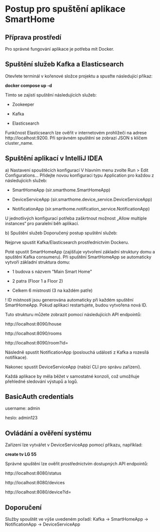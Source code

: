 # Postup pro spuštění aplikace SmartHome
## Příprava prostředí
Pro správné fungování aplikace je potřeba mít Docker.

## Spuštění služeb Kafka a Elasticsearch
Otevřete terminál v kořenové složce projektu a spusťte následující příkaz:

**docker compose up -d**


Tímto se zajistí spuštění následujících služeb:
- Zookeeper

- Kafka

- Elasticsearch

Funkčnost Elasticsearch lze ověřit v internetovém prohlížeči na adrese http://localhost:9200.
Při správném spuštění se zobrazí JSON s klíčem cluster_name.

## Spuštění aplikací v IntelliJ IDEA
a) Nastavení spouštěcích konfigurací
V hlavním menu zvolte Run > Edit Configurations…
Přidejte novou konfiguraci typu Application pro každou z následujících služeb:
-  SmartHomeApp (sir.smarthome.SmartHomeApp)

- DeviceServiceApp (sir.smarthome.device_service.DeviceServiceApp)

- NotificationApp (sir.smarthome.notification_service.NotificationApp)

U jednotlivých konfigurací potřeba zaškrtnout možnost „Allow multiple instances“ pro paralelní běh aplikací.

b) Spuštění služeb
Doporučený postup spuštění služeb:

Nejprve spustit Kafka/Elasticsearch prostřednictvím Dockeru.

Poté spustit SmartHomeApp (zajišťuje vytvoření základní struktury domu a spuštění Kafka consumeru).
Při spuštění SmartHomeApp se automaticky vytvoří základní struktura domu:

- 1 budova s názvem "Main Smart Home"

- 2 patra (Floor 1 a Floor 2)

- Celkem 6 místností (3 na každém patře)

! ID místností jsou generována automaticky při každém spuštění SmartHomeApp. Pokud aplikaci restartujete, budou vytvořena nová ID.

Tuto strukturu můžete zobrazit pomocí následujících API endpointů:

http://localhost:8090/house

http://localhost:8090/rooms

http://localhost:8090/room?id=<roomId>

Následně spustit NotificationApp (poslouchá události z Kafka a rozesílá notifikace).

Nakonec spustit DeviceServiceApp (nabízí CLI pro správu zařízení).

Každá aplikace by měla běžet v samostatné konzoli, což umožňuje přehledné sledování výstupů a logů.

## BasicAuth credentials
username: admin

heslo: admin123


## Ovládání a ověření systému
Zařízení lze vytvářet v DeviceServiceApp pomocí příkazu, například:


**create tv LG 55 <roomId>**

Správné spuštění lze ověřit prostřednictvím dostupných API endpointů:

http://localhost:8080/status

http://localhost:8080/devices

http://localhost:8080/device?id=<uuid>

## Doporučení
Služby spouštět ve výše uvedeném pořadí:
Kafka → SmartHomeApp → NotificationApp → DeviceServiceApp
